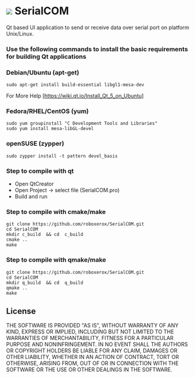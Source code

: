 # ![](https://github.com/roboxerox/SerialCOM/blob/main/images/Connections.png) SerialCOM
Qt based UI application to send or receive data over serial port on platform Unix/Linux.


### Use the following commands to install the basic requirements for building Qt applications

### Debian/Ubuntu (apt-get)

	sudo apt-get install build-essential libgl1-mesa-dev
	
For More Help [https://wiki.qt.io/Install_Qt_5_on_Ubuntu]

### Fedora/RHEL/CentOS (yum)

	sudo yum groupinstall "C Development Tools and Libraries"
	sudo yum install mesa-libGL-devel

### openSUSE (zypper)

	sudo zypper install -t pattern devel_basis


### Step to compile with qt

- Open QtCreator
- Open Project -> select file (SerialCOM.pro)
- Build and run

### Step to compile with cmake/make

	git clone https://github.com/roboxerox/SerialCOM.git
	cd SerialCOM
	mkdir c_build  && cd  c_build
	cmake ..
	make
	
### Step to compile with qmake/make

	git clone https://github.com/roboxerox/SerialCOM.git
	cd SerialCOM
	mkdir q_build  && cd  q_build
	qmake ..
	make




## License
THE SOFTWARE IS PROVIDED "AS IS", WITHOUT WARRANTY OF ANY KIND, EXPRESS OR
IMPLIED, INCLUDING BUT NOT LIMITED TO THE WARRANTIES OF MERCHANTABILITY,
FITNESS FOR A PARTICULAR PURPOSE AND NONINFRINGEMENT. IN NO EVENT SHALL THE
AUTHORS OR COPYRIGHT HOLDERS BE LIABLE FOR ANY CLAIM, DAMAGES OR OTHER
LIABILITY, WHETHER IN AN ACTION OF CONTRACT, TORT OR OTHERWISE, ARISING FROM,
OUT OF OR IN CONNECTION WITH THE SOFTWARE OR THE USE OR OTHER DEALINGS IN THE
SOFTWARE.
